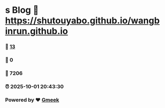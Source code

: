 # s Blog :link: https://shutouyabo.github.io/wangbinrun.github.io 
### :page_facing_up: [13](https://shutouyabo.github.io/wangbinrun.github.io/tag.html) 
### :speech_balloon: 0 
### :hibiscus: 7206 
### :alarm_clock: 2025-10-01 20:43:30 
### Powered by :heart: [Gmeek](https://github.com/Meekdai/Gmeek)
